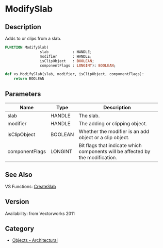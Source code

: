 # ModifySlab

## Description
Adds to or clips from a slab.

```pascal
FUNCTION ModifySlab(
				slab           : HANDLE;
				modifier       : HANDLE;
				isClipObject   : BOOLEAN;
				componentFlags : LONGINT): BOOLEAN;
```

```python
def vs.ModifySlab(slab, modifier, isClipObject, componentFlags):
    return BOOLEAN
```

## Parameters
|Name|Type|Description|
|---|---|---|
|slab|HANDLE|The slab.|
|modifier|HANDLE|The adding or clipping object.|
|isClipObject|BOOLEAN|Whether the modifier is an add object or a clip object.|
|componentFlags|LONGINT|Bit flags that indicate which components will be affected by the modification.|

## See Also
VS Functions:
[CreateSlab](CreateSlab.md)

## Version
Availability: from Vectorworks 2011

## Category
* [Objects - Architectural](../Categories/Objects%20-%20Architectural.md)
